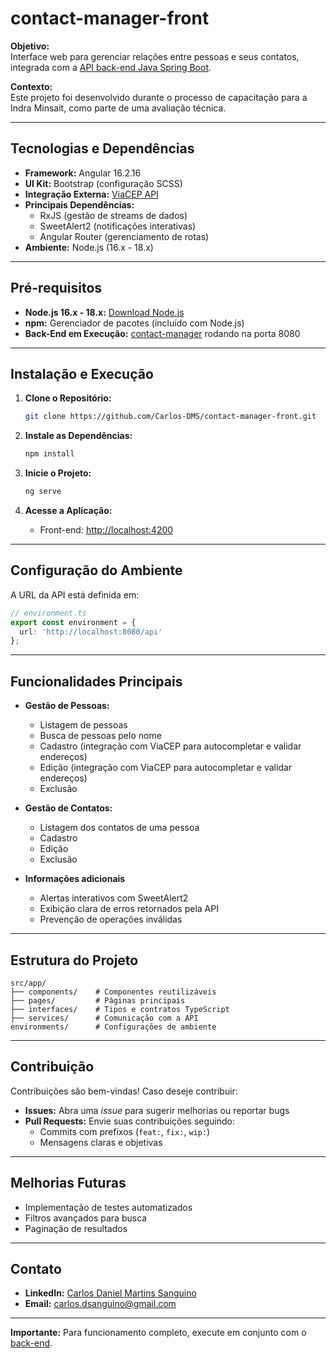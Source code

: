 # contact-manager-front  

**Objetivo:**  
Interface web para gerenciar relações entre pessoas e seus contatos, integrada com a [API back-end Java Spring Boot](https://github.com/Carlos-DMS/contact-manager).

**Contexto:**  
Este projeto foi desenvolvido durante o processo de capacitação para a Indra Minsait, como parte de uma avaliação técnica.

---

## Tecnologias e Dependências

- **Framework:** Angular 16.2.16
- **UI Kit:** Bootstrap (configuração SCSS)
- **Integração Externa:** [ViaCEP API](https://viacep.com.br/)
- **Principais Dependências:**
  - RxJS (gestão de streams de dados)
  - SweetAlert2 (notificações interativas)
  - Angular Router (gerenciamento de rotas)
- **Ambiente:** Node.js (16.x - 18.x)

---

## Pré-requisitos

- **Node.js 16.x - 18.x:** [Download Node.js](https://nodejs.org/)
- **npm:** Gerenciador de pacotes (incluído com Node.js)
- **Back-End em Execução:** [contact-manager](https://github.com/Carlos-DMS/contact-manager) rodando na porta 8080

---

## Instalação e Execução

1. **Clone o Repositório:**
   ```bash
   git clone https://github.com/Carlos-DMS/contact-manager-front.git
   

2. **Instale as Dependências:**
   ```bash
   npm install
   ```

3. **Inicie o Projeto:**
   ```bash
   ng serve
   ```

4. **Acesse a Aplicação:**
    - Front-end: [http://localhost:4200](http://localhost:4200)

---

## Configuração do Ambiente

A URL da API está definida em:
```typescript
// environment.ts
export const environment = {
  url: 'http://localhost:8080/api'
};
```

---

## Funcionalidades Principais

- **Gestão de Pessoas:**
    - Listagem de pessoas
    - Busca de pessoas pelo nome
    - Cadastro (integração com ViaCEP para autocompletar e validar endereços)
    - Edição (integração com ViaCEP para autocompletar e validar endereços)
    - Exclusão

- **Gestão de Contatos:**
    - Listagem dos contatos de uma pessoa
    - Cadastro
    - Edição
    - Exclusão

- **Informações adicionais**
    - Alertas interativos com SweetAlert2
    - Exibição clara de erros retornados pela API
    - Prevenção de operações inválidas

---

## Estrutura do Projeto

```
src/app/
├── components/    # Componentes reutilizáveis
├── pages/         # Páginas principais
├── interfaces/    # Tipos e contratos TypeScript
├── services/      # Comunicação com a API
environments/      # Configurações de ambiente
```

---

## Contribuição

Contribuições são bem-vindas! Caso deseje contribuir:

- **Issues:** Abra uma _issue_ para sugerir melhorias ou reportar bugs
- **Pull Requests:** Envie suas contribuições seguindo:
    - Commits com prefixos (`feat:`, `fix:`, `wip:`)
    - Mensagens claras e objetivas

---

## Melhorias Futuras

- Implementação de testes automatizados
- Filtros avançados para busca
- Paginação de resultados

---

## Contato

- **LinkedIn:** [Carlos Daniel Martins Sanguino](https://www.linkedin.com/in/carlos-daniel-martins-sanguino-72b46a2a0/)
- **Email:** [carlos.dsanguino@gmail.com](mailto:carlos.dsanguino@gmail.com)

---

**Importante:** Para funcionamento completo, execute em conjunto com o [back-end](https://github.com/Carlos-DMS/contact-manager).
